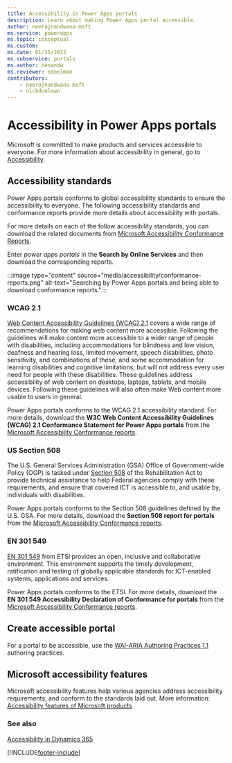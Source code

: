 ```yaml
---
title: Accessibility in Power Apps portals
description: Learn about making Power Apps portal accessible.
author: neerajnandwana-msft
ms.service: powerapps
ms.topic: conceptual
ms.custom: 
ms.date: 01/25/2022
ms.subservice: portals
ms.author: nenandw
ms.reviewer: ndoelman
contributors:
    - neerajnandwana-msft
    - nickdoelman
---
```

 
# Accessibility in Power Apps portals

Microsoft is committed to make products and services accessible to everyone. For more information about accessibility in general, go to [Accessibility](https://www.microsoft.com/accessibility).

## Accessibility standards

Power Apps portals conforms to global accessibility standards to ensure the accessibility to everyone. The following accessibility standards and conformance reports provide more details about accessibility with portals.

For more details on each of the follow accessibility standards, you can download the related documents from [Microsoft Accessibility Conformance Reports](https://cloudblogs.microsoft.com/industry-blog/government/2018/09/11/accessibility-conformance-reports/).

Enter *power apps portals* in the **Search by Online Services** and then download the corresponding reports.

:::image type="content" source="media/accessibility/conformance-reports.png" alt-text="Searching by Power Apps portals and being able to download conformance reports.":::

### WCAG 2.1

[Web Content Accessibility Guidelines (WCAG) 2.1](https://www.w3.org/TR/WCAG21/) covers a wide range of recommendations for making web content more accessible. Following the guidelines will make content more accessible to a wider range of people with disabilities, including accommodations for blindness and low vision, deafness and hearing loss, limited movement, speech disabilities, photo sensitivity, and combinations of these, and some accommodation for learning disabilities and cognitive limitations; but will not address every user need for people with these disabilities. These guidelines address accessibility of web content on desktops, laptops, tablets, and mobile devices. Following these guidelines will also often make Web content more usable to users in general.

Power Apps portals conforms to the WCAG 2.1 accessibility standard. For more details, download the **W3C Web Content Accessibility Guidelines (WCAG) 2.1 Conformance Statement for Power Apps portals** from the [Microsoft Accessibility Conformance reports](#accessibility-standards).

### US Section 508

The U.S. General Services Administration (GSA) Office of Government-wide Policy (OGP) is tasked under [Section 508](https://www.section508.gov/) of the Rehabilitation Act to provide technical assistance to help Federal agencies comply with these requirements, and ensure that covered ICT is accessible to, and usable by, individuals with disabilities.

Power Apps portals conforms to the Section 508 guidelines defined by the U.S. GSA. For more details, download the **Section 508 report for portals** from the [Microsoft Accessibility Conformance reports](#accessibility-standards).

### EN 301 549

[EN 301 549](https://www.etsi.org/deliver/etsi_en/301500_301599/301549/02.01.02_60/en_301549v020102p.pdf) from ETSI provides an open, inclusive and collaborative environment. This environment supports the timely development, ratification and testing of globally applicable standards for ICT-enabled systems, applications and services.

Power Apps portals conforms to the ETSI. For more details, download the **EN 301 549 Accessibility Declaration of Conformance for portals** from the [Microsoft Accessibility Conformance reports](#accessibility-standards).

## Create accessible portal

For a portal to be accessible, use the [WAI-ARIA Authoring Practices 1.1](https://www.w3.org/TR/wai-aria-practices/) authoring practices.

## Microsoft accessibility features

Microsoft accessibility features help various agencies address accessibility requirements, and conform to the standards laid out. More information: [Accessibility features of Microsoft products](https://sway.office.com/vAdiAMXOJEQGVbqX)

### See also

[Accessibility in Dynamics 365](/dynamics365/get-started/accessibility/)


[!INCLUDE[footer-include](../../../includes/footer-banner.md)]
